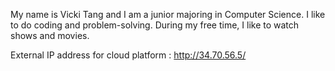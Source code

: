 My name is Vicki Tang and I am a junior majoring in Computer Science. I like to do coding and problem-solving. 
During my free time, I like to watch shows and movies.

External IP address for cloud platform : http://34.70.56.5/
